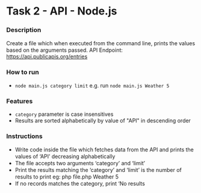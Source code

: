 # Task 2 - API - Node.js
### Description
Create a ﬁle which when executed from the command line, prints the values based on 
the arguments passed.
API Endpoint: https://api.publicapis.org/entries

### How to run
- `node main.js category limit`
    e.g. run `node main.js Weather 5`

### Features
- `category` parameter is case insensitives
- Results are sorted alphabetically by value of "API" in descending order


### Instructions
- Write code inside the ﬁle which fetches data from the API and prints the values 
of ‘API’ decreasing alphabetically
- The ﬁle accepts two arguments ‘category’ and ‘limit’
- Print the results matching the ‘category’ and ‘limit’ is the number of results to 
print eg: php ﬁle.php Weather 5
- If no records matches the category, print ‘No results

